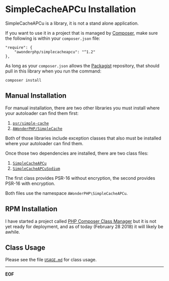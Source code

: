 SimpleCacheAPCu Installation
============================


SimpleCacheAPCu is a library, it is not a stand alone application.

If you want to use it in a project that is managed by
[Composer](https://getcomposer.org/), make sure the following is within your
`composer.json` file:

    "require": {
        "awonderphp/simplecacheapcu": "^1.2"
    },

As long as your `composer.json` allows the [Packagist](https://packagist.org/)
repository, that should pull in this library when you run the command:

    composer install


Manual Installation
-------------------

For manual installation, there are two other libraries you must install where
your autoloader can find them first:

1. [`psr/simple-cache`](https://github.com/php-fig/simple-cache/tree/master/src)
2. [`AWonderPHP/SimpleCache`](https://github.com/AliceWonderMiscreations/SimpleCache/)

Both of those libraries include exception classes that also must be installed
where your autoloader can find them.

Once those two dependencies are installed, there are two class files:

1. [`SimpleCacheAPCu`](blob/master/lib/SimpleCacheAPCu.php)
2. [`SimpleCacheAPCuSodium`](blob/master/lib/SimpleCacheAPCuSodium.php)

The first class provides PSR-16 without encryption, the second provides PSR-16
with encryption.

Both files use the namespace `AWonderPHP\SimpleCacheAPCu`.


RPM Installation
----------------

I have started a project called
[PHP Composer Class Manager](https://github.com/AliceWonderMiscreations/php-ccm)
but it is not yet ready for deployment, and as of today (February 28 2018) it
will likely be awhile.


Class Usage
-----------

Please see the file [`USAGE.md`](USAGE.md) for class usage.


-------------------------------------------------
__EOF__